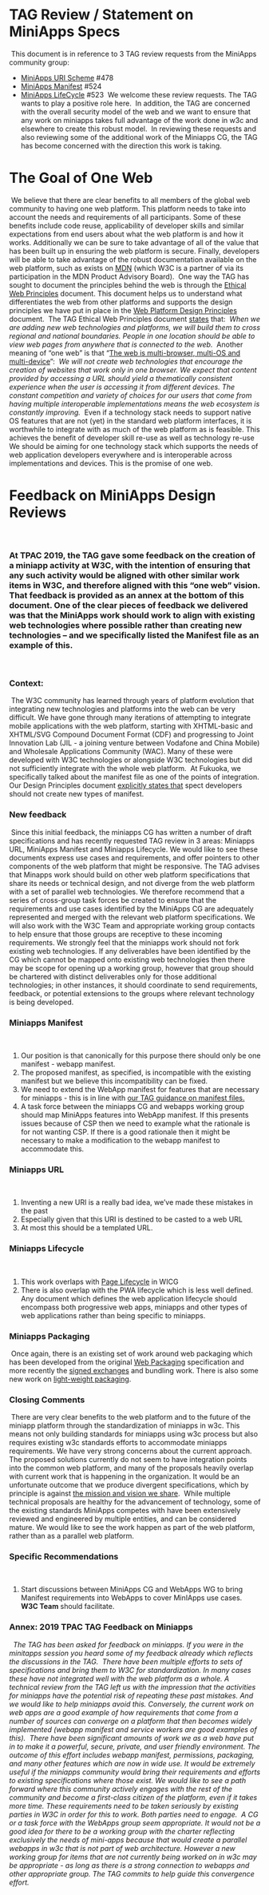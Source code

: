 # TAG Review / Statement on MiniApps Specs
​
This document is in reference to 3 TAG review requests from the MiniApps community group:
​
*   [MiniApps URI Scheme](https://github.com/w3ctag/design-reviews/issues/478) #478
*   [MiniApps Manifest](https://github.com/w3ctag/design-reviews/issues/524) #524
*   [MiniApps LifeCycle](https://github.com/w3ctag/design-reviews/issues/523) #523
​
We welcome these review requests. The TAG wants to play a positive role here.
​
In addition, the TAG are concerned with the overall security model of the web and we want to ensure that any work on miniapps takes full advantage of the work done in w3c and elsewhere to create this robust model.
​
In reviewing these requests and also reviewing some of the additional work of the Miniapps CG, the TAG has become concerned with the direction this work is taking.
​
​
# The Goal of One Web
​
We believe that there are clear benefits to all members of the global web community to having one web platform. This platform needs to take into account the needs and requirements of all participants. Some of these benefits include code reuse, applicability of developer skills and similar expectations from end users about what the web platform is and how it works. Additionally we can be sure to take advantage of all of the value that has been built up in ensuring the web platform is secure. Finally, developers will be able to take advantage of the robust documentation available on the web platform, such as exists on [MDN](https://developer.mozilla.org/) (which W3C is a partner of via its participation in the MDN Product Advisory Board).
​
One way the TAG has sought to document the principles behind the web is through the [Ethical Web Principles](https://www.w3.org/2001/tag/doc/ethical-web-principles/) document. This document helps us to understand what differentiates the web from other platforms and supports the design principles we have put in place in the [Web Platform Design Principles](https://w3ctag.github.io/design-principles/) document.
​
The TAG Ethical Web Principles document [states](https://www.w3.org/2001/tag/doc/ethical-web-principles/#oneweb) that:
​
_When we are adding new web technologies and platforms, we will build them to cross regional and national boundaries. People in one location should be able to view web pages from anywhere that is connected to the web._
​
Another meaning of “one web” is that “[The web is multi-browser, multi-OS and multi-device](https://www.w3.org/2001/tag/doc/ethical-web-principles/#multi)”:
​
_We will not create web technologies that encourage the creation of websites that work only in one browser. We expect that content provided by accessing a URL should yield a thematically consistent experience when the user is accessing it from different devices. The constant competition and variety of choices for our users that come from having multiple interoperable implementations means the web ecosystem is constantly improving._
​
Even if a technology stack needs to support native OS features that are not (yet) in the standard web platform interfaces, it is worthwhile to integrate with as much of the web platform as is feasible. This achieves the benefit of developer skill re-use as well as technology re-use 
​
We should be aiming for one technology stack which supports the needs of web application developers everywhere and is interoperable across implementations and devices. This is the promise of one web.
​
​
# Feedback on MiniApps Design Reviews
​
​
### At TPAC 2019, the TAG gave some feedback on the creation of a miniapp activity at W3C, with the intention of ensuring that any such activity would be aligned with other similar work items in W3C, and therefore aligned with this “one web” vision. That feedback is provided as an annex at the bottom of this document. One of the clear pieces of feedback we delivered was that the MiniApps work should work to align with existing web technologies where possible rather than creating new technologies – and we specifically listed the Manifest file as an example of this.
​
​
### Context:
​
The W3C community has learned through years of platform evolution that integrating new technologies and platforms into the web can be very difficult. We have gone through many iterations of attempting to integrate mobile applications with the web platform, starting with XHTML-basic and XHTML/SVG Compound Document Format (CDF) and progressing to Joint Innovation Lab (JIL - a joining venture between Vodafone and China Mobile) and Wholesale Applications Community (WAC). Many of these were developed with W3C technologies or alongside W3C technologies but did not sufficiently integrate with the whole web platform.
​
At Fukuoka, we specifically talked about the manifest file as one of the points of integration. Our Design Principles document [explicitly states that](https://w3ctag.github.io/design-principles/#extend-manifests) spect developers should not create new types of manifest.
​
​
### New feedback
​
Since this initial feedback, the miniapps CG has written a number of draft specifications and has recently requested TAG review in 3 areas: Miniapps URL, MiniApps Manifest and Miniapps Lifecycle. We would like to see these documents express use cases and requirements, and offer pointers to other components of the web platform that might be responsive. The TAG advises that Minapps work should build on other web platform specifications that share its needs or technical design, and not diverge from the web platform with a set of parallel web technologies. We therefore recommend that a series of cross-group task forces be created to ensure that the requirements and use cases identified by the MiniApps CG are adequately represented and merged with the relevant web platform specifications. We will also work with the W3C Team and appropriate working group contacts to help ensure that those groups are receptive to these incoming requirements. We strongly feel that the miniapps work should not fork existing web technologies. If any deliverables have been identified by the CG which cannot be mapped onto existing web technologies then there may be scope for opening up a working group, however that group should be chartered with distinct deliverables only for those additional technologies; in other instances, it should coordinate to send requirements, feedback, or potential extensions to the groups where relevant technology is being developed.
​
​
### Miniapps Manifest
​
​
​
1. Our position is that canonically for this purpose there should only be one manifest - webapp manifest.
2. The proposed manifest, as specified, is incompatible with the existing manifest but we believe this incompatibility can be fixed.
3. We need to extend the WebApp manifest for features that are necessary for miniapps - this is in line with [our TAG guidance on manifest files.](https://w3ctag.github.io/design-principles/#extend-manifests)
4. A task force between the miniapps CG and webapps working group should map MiniApps features into WebApp manifest. If this presents issues because of CSP then we need to example what the rationale is for not wanting CSP. If there is a good rationale then it might be necessary to make a modification to the webapp manifest to accommodate this.
​
​
### Miniapps URL
​
​
​
1. Inventing a new URI is a really bad idea, we’ve made these mistakes in the past
2. Especially given that this URI is destined to be casted to a web URL
3. At most this should be a templated URL.
​
​
### Miniapps Lifecycle
​
​
​
1. This work overlaps with [Page Lifecycle](https://wicg.github.io/page-lifecycle/) in WICG
2. There is also overlap with the PWA lifecycle which is less well defined. Any document which defines the web application lifecycle should encompass both progressive web apps, miniapps and other types of web applications rather than being specific to miniapps.
​
​
### Miniapps Packaging
​
Once again, there is an existing set of work around web packaging which has been developed from the original [Web Packaging](https://www.w3.org/TR/2015/WD-web-packaging-20150115) specification and more recently the [signed exchanges](https://wicg.github.io/webpackage/draft-yasskin-http-origin-signed-responses.html) and bundling work. There is also some new work on [light-weight packaging](https://www.w3.org/TR/lpf/).
​
​
### Closing Comments
​
There are very clear benefits to the web platform and to the future of the miniapp platform through the standardization of miniapps in w3c. This means not only building standards for miniapps using w3c process but also requires existing w3c standards efforts to accommodate miniapps requirements. We have very strong concerns about the current approach. The proposed solutions currently do not seem to have integration points into the common web platform, and many of the proposals heavily overlap with current work that is happening in the organization. It would be an unfortunate outcome that we produce divergent specifications, which by principle is against [the mission and vision we share](https://www.w3.org/2001/tag/doc/evergreen-web/).
​
While multiple technical proposals are healthy for the advancement of technology, some of the existing standards MiniApps competes with have been extensively reviewed and engineered by multiple entities, and can be considered mature. We would like to see the work happen as part of the web platform, rather than as a parallel web platform.
​
​
### Specific Recommendations
​
​
​
1. Start discussions between MiniApps CG and WebApps WG to bring Manifest requirements into WebApps to cover MinIApps use cases. **W3C Team** should facilitate.
​
​
### Annex: 2019 TPAC TAG Feedback on Miniapps
​
​
_The TAG has been asked for feedback on miniapps. If you were in the minitapps session you heard some of my feedback already which reflects the discussions in the TAG._
​
_There have been multiple efforts to sets of specifications and bring them to W3C for standardization. In many cases these have not integrated well with the web platform as a whole. A technical review from the TAG left us with the impression that the activities for miniapps have the potential risk of repeating these past mistakes. And we would like to help miniapps avoid this. Conversely, the current work on web apps are a good example of how requirements that come from a number of sources can converge on a platform that then becomes widely implemented (webapp manifest and service workers are good examples of this)._
​
_There have been significant amounts of work we as a web have put in to make it a powerful, secure, private, and user friendly environment. The outcome of this effort includes webapp manifest, permissions, packaging, and many other features which are now in wide use. It would be extremely useful if the miniapps community would bring their requirements and efforts to existing specifications where those exist. We would like to see a path forward where this community actively engages with the rest of the community and become a first-class citizen of the platform, even if it takes more time. These requirements need to be taken seriously by existing parties in W3C in order for this to work. Both parties need to engage._
​
_A CG or a task force with the WebApps group seem appropriate. It would not be a good idea for there to be a working group with the charter reflecting exclusively the needs of mini-apps because that would create a parallel webapps in w3c that is not part of web architecture. However a new working group for items that are not currently being worked on in w3c may be appropriate - as long as there is a strong connection to webapps and other appropriate group. The TAG commits to help guide this convergence effort._
